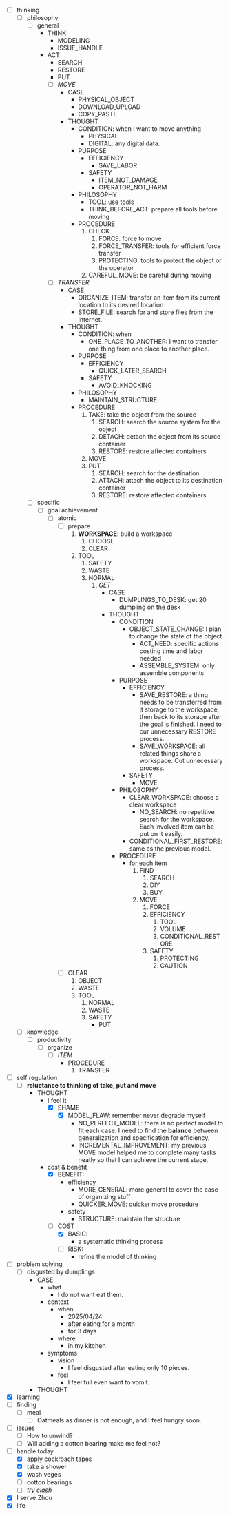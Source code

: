 - [ ] thinking
    - [ ] philosophy
        - [ ] general
            - THINK
                - MODELING
                - ISSUE_HANDLE
            - ACT
                - SEARCH
                - RESTORE
                - PUT
                - [ ] *MOVE*
                    - CASE
                        - PHYSICAL_OBJECT
                        - DOWNLOAD_UPLOAD
                        - COPY_PASTE
                    - THOUGHT
                        - CONDITION: when I want to move anything
                            - PHYSICAL
                            - DIGITAL: any digital data.
                        - PURPOSE
                            - EFFICIENCY
                                - SAVE_LABOR
                            - SAFETY
                                - ITEM_NOT_DAMAGE
                                - OPERATOR_NOT_HARM
                        - PHILOSOPHY
                            - TOOL: use tools
                            - THINK_BEFORE_ACT: prepare all tools before moving
                        - PROCEDURE
                            1. CHECK
                                1. FORCE: force to move
                                2. FORCE_TRANSFER: tools for efficient force transfer
                                3. PROTECTING: tools to protect the object or the operator
                            2. CAREFUL_MOVE: be careful during moving
                - [ ] *TRANSFER*
                    - CASE
                        - ORGANIZE_ITEM: transfer an item from its current location to its desired location
                        - STORE_FILE: search for and store files from the Internet.
                    - THOUGHT
                        - CONDITION: when
                            - ONE_PLACE_TO_ANOTHER: I want to transfer one thing from one place to another place. 
                        - PURPOSE
                            - EFFICIENCY
                                - QUICK_LATER_SEARCH
                            - SAFETY
                                - AVOID_KNOCKING
                        - PHILOSOPHY
                            - MAINTAIN_STRUCTURE
                        - PROCEDURE
                            1. TAKE: take the object from the source
                                1. SEARCH: search the source system for the object
                                2. DETACH: detach the object from its source container
                                3. RESTORE: restore affected containers
                            2. MOVE
                            3. PUT
                                1. SEARCH: search for the destination
                                2. ATTACH: attach the object to its destination container
                                3. RESTORE: restore affected containers
        - [ ] specific
            - [ ] goal achievement
                - [ ] atomic
                    - [ ] prepare
                        1. **WORKSPACE**: build a workspace
                            1. CHOOSE
                            2. CLEAR
                        2. TOOL
                            1. SAFETY
                            2. WASTE
                            3. NORMAL
                                1. *GET*
                                    - CASE
                                        - DUMPLINGS_TO_DESK: get 20 dumpling on the desk
                                    - THOUGHT
                                        - CONDITION
                                            - OBJECT_STATE_CHANGE: I plan to change the state of the object
                                                - ACT_NEED: specific actions costing time and labor needed
                                                - ASSEMBLE_SYSTEM: only assemble components
                                        - PURPOSE
                                            - EFFICIENCY
                                                - SAVE_RESTORE: a thing needs to be transferred from it storage to the workspace, then back to its storage after the goal is finished. I need to cur unnecessary RESTORE process.
                                                - SAVE_WORKSPACE: all related things share a workspace. Cut unnecessary process.
                                            - SAFETY
                                                - MOVE
                                        - PHILOSOPHY
                                            - CLEAR_WORKSPACE: choose a clear workspace
                                                - NO_SEARCH: no repetitive search for the workspace. Each involved item can be put on it easily.
                                            - CONDITIONAL_FIRST_RESTORE: same as the previous model.
                                        - PROCEDURE
                                            - for each item
                                                1. FIND
                                                    1. SEARCH
                                                    2. DIY
                                                    3. BUY
                                                2. MOVE
                                                    1. FORCE
                                                    2. EFFICIENCY
                                                        1. TOOL
                                                        2. VOLUME
                                                        3. CONDITIONAL_RESTORE
                                                    3. SAFETY
                                                        1. PROTECTING
                                                        2. CAUTION
                    - [ ] CLEAR
                        1. OBJECT
                        2. WASTE
                        3. TOOL
                            1. NORMAL
                            2. WASTE
                            3. SAFETY
                                - PUT
    - [ ] knowledge
        - [ ] productivity
            - [ ] organize
                - [ ] *ITEM*
                    - PROCEDURE
                        1. TRANSFER
- [ ] self regulation
    - [ ] **reluctance to thinking of take, put and move**
        - THOUGHT
            - I feel it
                - [x] SHAME
                    - [x] MODEL_FLAW: remember never degrade myself
                        - NO_PERFECT_MODEL: there is no perfect model to fit each case. I need to find the **balance** between generalization and specification for efficiency.
                        - INCREMENTAL_IMPROVEMENT: my previous MOVE model helped me to complete many tasks neatly so that I can achieve the current stage.
            - cost & benefit
                - [x] BENEFIT: 
                    - efficiency
                        - MORE_GENERAL: more general to cover the case of organizing stuff
                        - QUICKER_MOVE: quicker move procedure
                    - safety
                        - STRUCTURE: maintain the structure
                - [ ] COST
                    - [x] BASIC:
                        - a systematic thinking process
                    - [ ] RISK:
                        - refine the model of thinking
- [ ] problem solving
    - [ ] disgusted by dumplings
        - CASE  
            - what
                - I do not want eat them.
            - context
                - when
                    - 2025/04/24
                    - after eating for a month
                    - for 3 days
                - where
                    - in my kitchen
            - symptoms
                - vision
                    - I feel disgusted after eating only 10 pieces.
                - feel
                    - I feel full even want to vomit.
        - THOUGHT
- [x] learning
- [ ] finding
    - [ ] meal
        - [ ] Oatmeals as dinner is not enough, and I feel hungry soon.
- [ ] issues
    - [ ] How to unwind?
    - [ ] Will adding a cotton bearing make me feel hot?
- [ ] handle today
    - [x] apply cockroach tapes
    - [x] take a shower
    - [x] wash veges
    - [ ] cotton bearings
    - [ ] *try clash*
- [x] I serve Zhou
- [x] life